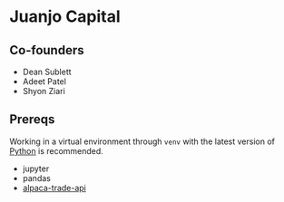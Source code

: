 Juanjo Capital
===

Co-founders
---
* Dean Sublett
* Adeet Patel
* Shyon Ziari

Prereqs
---
Working in a virtual environment through `venv` with the latest version of [Python](https://www.python.org/downloads/) is recommended.

* jupyter
* pandas
* [alpaca-trade-api](https://github.com/alpacahq/alpaca-trade-api-python)
